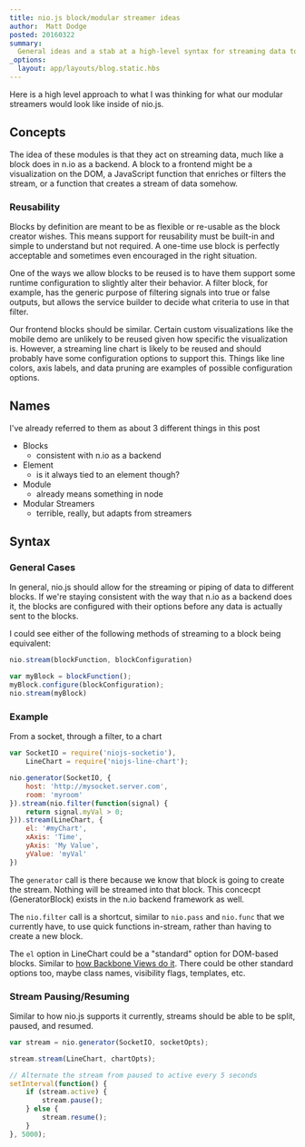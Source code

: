 ```yaml
---
title: nio.js block/modular streamer ideas
author:  Matt Dodge
posted: 20160322
summary:
  General ideas and a stab at a high-level syntax for streaming data to frontend blocks.
_options:
  layout: app/layouts/blog.static.hbs
---
```


Here is a high level approach to what I was thinking for what our modular streamers would look like inside of nio.js.

## Concepts

The idea of these modules is that they act on streaming data, much like a block does in n.io as a backend. A block to a frontend might be a visualization on the DOM, a JavaScript function that enriches or filters the stream, or a function that creates a stream of data somehow.

### Reusability 

Blocks by definition are meant to be as flexible or re-usable as the block creator wishes. This means support for reusability must be built-in and simple to understand but not required. A one-time use block is perfectly acceptable and sometimes even encouraged in the right situation. 

One of the ways we allow blocks to be reused is to have them support some runtime configuration to slightly alter their behavior. A filter block, for example, has the generic purpose of filtering signals into true or false outputs, but allows the service builder to decide what criteria to use in that filter. 

Our frontend blocks should be similar. Certain custom visualizations like the mobile demo are unlikely to be reused given how specific the visualization is. However, a streaming line chart is likely to be reused and should probably have some configuration options to support this. Things like line colors, axis labels, and data pruning are examples of possible configuration options.


## Names

I've already referred to them as about 3 different things in this post

 - Blocks
   - consistent with n.io as a backend
 - Element
   - is it always tied to an element though?
 - Module
   - already means something in node
 - Modular Streamers
   - terrible, really, but adapts from streamers

## Syntax

### General Cases

In general, nio.js should allow for the streaming or piping of data to different blocks. If we're staying consistent with the way that n.io as a backend does it, the blocks are configured with their options before any data is actually sent to the blocks.

I could see either of the following methods of streaming to a block being equivalent:

```js
nio.stream(blockFunction, blockConfiguration)
```

```js
var myBlock = blockFunction();
myBlock.configure(blockConfiguration);
nio.stream(myBlock)
```

### Example

From a socket, through a filter, to a chart

```js
var SocketIO = require('niojs-socketio'),
	LineChart = require('niojs-line-chart');

nio.generator(SocketIO, {
	host: 'http://mysocket.server.com',
	room: 'myroom'
}).stream(nio.filter(function(signal) {
	return signal.myVal > 0;
})).stream(LineChart, {
	el: '#myChart',
	xAxis: 'Time',
	yAxis: 'My Value',
	yValue: 'myVal'
})
```

The `generator` call is there because we know that block is going to create the stream. Nothing will be streamed into that block. This concecpt (GeneratorBlock) exists in the n.io backend framework as well.

The `nio.filter` call is a shortcut, similar to `nio.pass` and `nio.func` that we currently have, to use quick functions in-stream, rather than having to create a new block.

The `el` option in LineChart could be a "standard" option for DOM-based blocks. Similar to [how Backbone Views do it](http://backbonejs.org/#View-el). There could be other standard options too, maybe class names, visibility flags, templates, etc.

### Stream Pausing/Resuming

Similar to how nio.js supports it currently, streams should be able to be split, paused, and resumed.

```js
var stream = nio.generator(SocketIO, socketOpts);

stream.stream(LineChart, chartOpts);

// Alternate the stream from paused to active every 5 seconds
setInterval(function() {
	if (stream.active) {
		stream.pause();
	} else {
		stream.resume();
	}
}, 5000);
```
